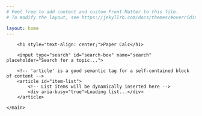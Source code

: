 ```yaml
---
# Feel free to add content and custom Front Matter to this file.
# To modify the layout, see https://jekyllrb.com/docs/themes/#overriding-theme-defaults

layout: home
---
```


 <main class="container">
        
        <h1 style="text-align: center;">Paper Calc</h1>

        <input type="search" id="search-box" name="search" placeholder="Search for a topic...">
        
        <!-- 'article' is a good semantic tag for a self-contained block of content -->
        <article id="item-list">
            <!-- List items will be dynamically inserted here -->
            <div aria-busy="true">Loading list...</div>
        </article>

    </main>

<script>
        // --- DATA (from itemsList.kt) ---
        
        // --- LOGIC ---
        const listContainer = document.getElementById('item-list');
        const searchBox = document.getElementById('search-box');

        function renderList(items) {
            listContainer.innerHTML = ''; // Clear content
            if (items.length === 0) {
                listContainer.innerHTML = '<div class="list-item"><p class="item-name">No items found.</p></div>';
                return;
            }
            items.forEach(item => {
                const listItem = document.createElement('a'); // Use <a> tag for semantics and hover
                listItem.className = 'list-item';
                
                listItem.addEventListener('click', (e) => {
                    e.preventDefault(); 
                    
                    let path = item.name.toLowerCase().replace(/\s+/g, '');
                    window.location.href = `contentFiles/${path}.html`
                    
                    // Prevent default link behavior
                    // const page = item.type === 'calculate' ? 'detail.html' : 'description.html';
                    // window.location.href = `${page}?fileName=${item.fileName}`;
                });

                const icon = document.createElement('div');
                const iconClass = item.type === 'calculate' ? 'icon-calculate' : 'icon-info';
                icon.className = `item-icon ${iconClass}`;
                
                const nameParagraph = document.createElement('p');
                nameParagraph.className = 'item-name';
                nameParagraph.textContent = item.name;

                listItem.appendChild(icon);
                listItem.appendChild(nameParagraph);
                listContainer.appendChild(listItem);
            });
        }
        
        searchBox.addEventListener('input', (event) => {
            const searchTerm = event.target.value.toLowerCase();
            const filteredList = itemsList.filter(item => 
                item.name.toLowerCase().includes(searchTerm)
            );
            renderList(filteredList);
        });

        // Initial render
        renderList(itemsList);
    </script>
